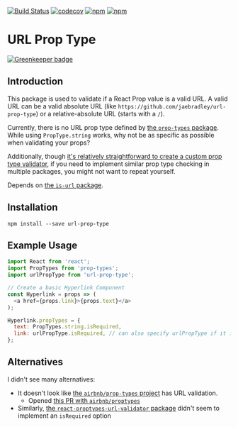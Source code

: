 [![Build Status](https://travis-ci.org/jaebradley/url-prop-type.svg?branch=master)](https://travis-ci.org/jaebradley/url-prop-type)
[![codecov](https://codecov.io/gh/jaebradley/prop-types-url-validator/branch/master/graph/badge.svg)](https://codecov.io/gh/jaebradley/prop-types-url-validator)
[![npm](https://img.shields.io/npm/dt/url-prop-type.svg)](https://www.npmjs.com/package/url-prop-type)
[![npm](https://img.shields.io/npm/v/url-prop-type.svg)](https://www.npmjs.com/package/url-prop-type)

# URL Prop Type

[![Greenkeeper badge](https://badges.greenkeeper.io/jaebradley/url-prop-type.svg)](https://greenkeeper.io/)

## Introduction
This package is used to validate if a React Prop value is a valid URL. A valid URL can be a valid absolute URL (like `https://github.com/jaebradley/url-prop-type`) or a relative-absolute URL (starts with a `/`).

Currently, there is no URL prop type defined by [the `prop-types` package](https://www.npmjs.com/package/prop-types). While using `PropType.string` works, why not be as specific as possible when validating your props?

Additionally, though [it's relatively straightforward to create a custom prop type validator](https://www.ian-thomas.net/custom-proptype-validation-with-react/), if you need to implement similar prop type checking in multiple packages, you might not want to repeat yourself.

Depends on [the `is-url` package](https://www.npmjs.com/package/is-url).
## Installation
`npm install --save url-prop-type`

## Example Usage
```javascript
import React from 'react';
import PropTypes from 'prop-types';
import urlPropType from 'url-prop-type';

// Create a basic Hyperlink Component
const Hyperlink = props => (
  <a href={props.link}>{props.text}</a>
);

Hyperlink.propTypes = {
  text: PropTypes.string.isRequired,
  link: urlPropType.isRequired, // can also specify urlPropType if it is not required
};
```

## Alternatives
I didn't see many alternatives:
  * It doesn't look like [the `airbnb/prop-types` project](https://github.com/airbnb/prop-types) has URL validation.
    * Opened [this PR with `airbnb/proptypes`](https://github.com/airbnb/prop-types/pull/35)
  * Similarly, [the `react-proptypes-url-validator` package](https://github.com/kmalone75/react-proptypes-url-validator) didn't seem to implement an `isRequired` option

